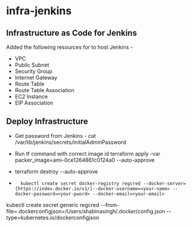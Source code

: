 # infra-jenkins


## Infrastructure as Code for Jenkins
Added the following resources for to host Jenkins -
-   VPC
-   Public Subnet
-   Security Group
-   Internet Gateway
-   Route Table
-   Route Table Association
-   EC2 Instance
-   EIP Association


## Deploy Infrastructure

-   Get password from Jenkins - cat /var/lib/jenkins/secrets/initialAdminPassword
-   Run tf command with correct image id
        terraform apply -var packer_image=ami-0ce1264861c0124a0 --auto-approve
-   terraform destroy --auto-approve  

-       kubectl create secret docker-registry regcred --docker-server=[https://index.docker.io/v1/]--docker-username=<your-name> --docker-password=<your-pword> --docker-email=<your-email>


kubectl create secret generic regcred --from-file=.dockerconfigjson=/Users/shabinasingh/.docker/config.json --type=kubernetes.io/dockerconfigjson
